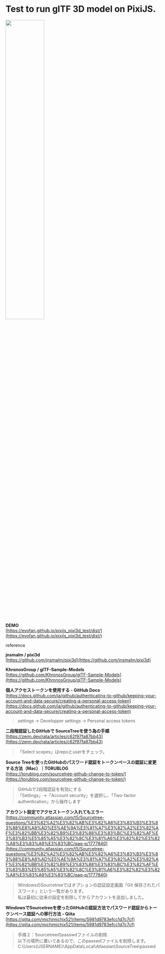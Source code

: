 # Test to run glTF 3D model on PixiJS.

<img src="https://evofan.github.io/pixijs_pixi3d_test/screenshot/cap02.jpg" width="50%">  

**DEMO**  
[https://evofan.github.io/pixijs_pixi3d_test/dist/](https://evofan.github.io/pixijs_pixi3d_test/dist/)  

reference  

**jnsmalm / pixi3d**  
[https://github.com/jnsmalm/pixi3d](https://github.com/jnsmalm/pixi3d)  

**KhronosGroup / glTF-Sample-Models**  
[https://github.com/KhronosGroup/glTF-Sample-Models](https://github.com/KhronosGroup/glTF-Sample-Models)  

**個人アクセストークンを使用する - GitHub Docs**  
[https://docs.github.com/ja/github/authenticating-to-github/keeping-your-account-and-data-secure/creating-a-personal-access-token](https://docs.github.com/ja/github/authenticating-to-github/keeping-your-account-and-data-secure/creating-a-personal-access-token)  
>settings -> Developper settings -> Personal access tokens  

**二段階認証したGitHubで SourceTreeを使う為の手順**  
[https://zenn.dev/rata/articles/c62f97fa87bb43](https://zenn.dev/rata/articles/c62f97fa87bb43)  
>「Select scopes」はrepoとuserをチェック。  

**Source Treeを使ったGitHubのパスワード認証をトークンベースの認証に変更する方法（Mac）｜TORUBLOG**  
[https://torublog.com/sourcetree-github-change-to-token/](https://torublog.com/sourcetree-github-change-to-token/)  
>GitHubで2段階認証を有効にする  
>「Settings」→「Account security」を選択し、「Two-factor authentication」から操作します  

**アカウント設定でアクセストークン入れてもエラー**  
[https://community.atlassian.com/t5/Sourcetree-questions/%E3%82%A2%E3%82%AB%E3%82%A6%E3%83%B3%E3%83%88%E8%A8%AD%E5%AE%9A%E3%81%A7%E3%82%A2%E3%82%AF%E3%82%BB%E3%82%B9%E3%83%88%E3%83%BC%E3%82%AF%E3%83%B3%E5%85%A5%E3%82%8C%E3%81%A6%E3%82%82%E3%82%A8%E3%83%A9%E3%83%BC/qaq-p/1777840](https://community.atlassian.com/t5/Sourcetree-questions/%E3%82%A2%E3%82%AB%E3%82%A6%E3%83%B3%E3%83%88%E8%A8%AD%E5%AE%9A%E3%81%A7%E3%82%A2%E3%82%AF%E3%82%BB%E3%82%B9%E3%83%88%E3%83%BC%E3%82%AF%E3%83%B3%E5%85%A5%E3%82%8C%E3%81%A6%E3%82%82%E3%82%A8%E3%83%A9%E3%83%BC/qaq-p/1777840)  
>WindowsのSourcetreeではオプションの認証設定画面「Git 保存されたパスワード」という一覧があります。  
>私は最初に従来の設定を削除してからアカウントを追加しました。  

**WindowsでSourcetreeを使ったGitHubの認証方法でパスワード認証からトークンベース認証への移行方法 - Qiita**  
[https://qiita.com/michimichix521/items/5981d9783efcc1d7c7cf](https://qiita.com/michimichix521/items/5981d9783efcc1d7c7cf)  
>手順２：Sourcetreeのpasswdファイルの削除  
>以下の場所に置いてあるので、このpasswdファイルを削除します。  
>C:\Users\{USERNAME}\AppData\Local\Atlassian\SourceTree\passwd  
